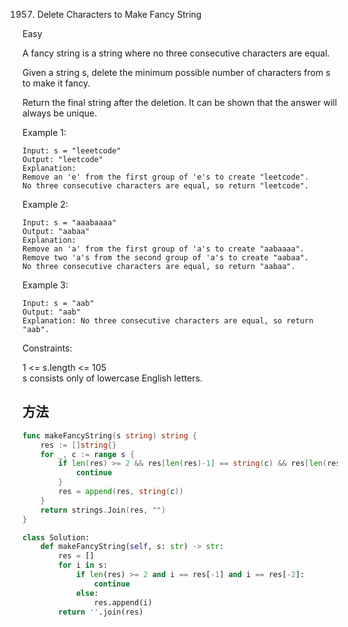 1957. Delete Characters to Make Fancy String


Easy


A fancy string is a string where no three consecutive characters are equal.

Given a string s, delete the minimum possible number of characters from s to make it fancy.

Return the final string after the deletion. It can be shown that the answer will always be unique.

 

Example 1:

```
Input: s = "leeetcode"
Output: "leetcode"
Explanation:
Remove an 'e' from the first group of 'e's to create "leetcode".
No three consecutive characters are equal, so return "leetcode".
```

Example 2:

```
Input: s = "aaabaaaa"
Output: "aabaa"
Explanation:
Remove an 'a' from the first group of 'a's to create "aabaaaa".
Remove two 'a's from the second group of 'a's to create "aabaa".
No three consecutive characters are equal, so return "aabaa".
```

Example 3:

```
Input: s = "aab"
Output: "aab"
Explanation: No three consecutive characters are equal, so return "aab".
```

Constraints:
 
1 <= s.length <= 105   
s consists only of lowercase English letters.


## 方法


```go
func makeFancyString(s string) string {
    res := []string{}
    for _, c := range s {
        if len(res) >= 2 && res[len(res)-1] == string(c) && res[len(res)-2] == string(c) {
            continue
        }
        res = append(res, string(c))
    }
    return strings.Join(res, "")
}
```


```python
class Solution:
    def makeFancyString(self, s: str) -> str:
        res = []
        for i in s:
            if len(res) >= 2 and i == res[-1] and i == res[-2]:
                continue
            else:
                res.append(i)
        return ''.join(res)
```